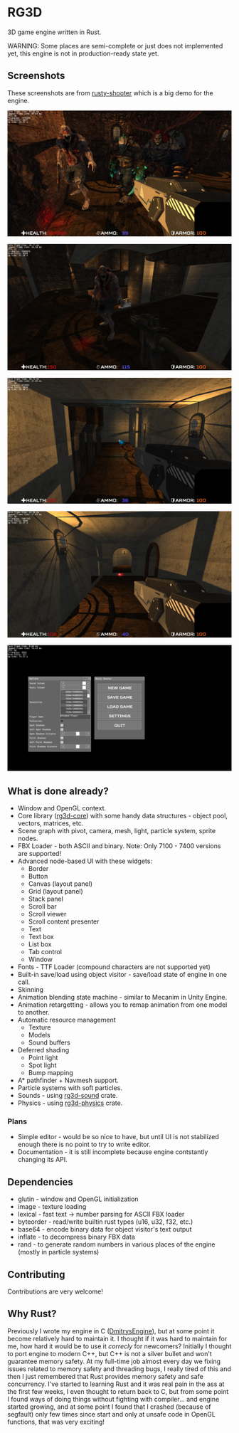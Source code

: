 # RG3D

3D game engine written in Rust. 

WARNING: Some places are semi-complete or just does not implemented yet, this engine is not in production-ready state yet.

## Screenshots

These screenshots are from [rusty-shooter](https://github.com/mrDIMAS/rusty-shooter) which is a big demo for the engine.

![1](pics/1.jpg?raw=true "Game 1")

![2](pics/2.jpg?raw=true "Game 2")

![3](pics/3.jpg?raw=true "Game 3")

![4](pics/4.jpg?raw=true "Game 4")

![5](pics/5.jpg?raw=true "Game 5")

## What is done already?

- Window and OpenGL context.
- Core library ([rg3d-core](https://github.com/mrDIMAS/rg3d-core)) with some handy data structures  - object pool, vectors, matrices, etc.
- Scene graph with pivot, camera, mesh, light, particle system, sprite nodes.
- FBX Loader - both ASCII and binary. Note: Only 7100 - 7400 versions are supported!
- Advanced node-based UI with these widgets:
	- Border
	- Button
	- Canvas (layout panel)
	- Grid (layout panel)
	- Stack panel
	- Scroll bar
	- Scroll viewer
	- Scroll content presenter
	- Text
	- Text box
	- List box	
	- Tab control	
	- Window 
- Fonts - TTF Loader (compound characters are not supported yet)
- Built-in save/load using object visitor - save/load state of engine in one call.
- Skinning
- Animation blending state machine - similar to Mecanim in Unity Engine.
- Animation retargetting - allows you to remap animation from one model to another.
- Automatic resource management
	- Texture
	- Models
	- Sound buffers
- Deferred shading
	- Point light
	- Spot light
	- Bump mapping
- A* pathfinder + Navmesh support.
- Particle systems with soft particles.
- Sounds - using [rg3d-sound](https://github.com/mrDIMAS/rg3d-sound) crate.
- Physics - using [rg3d-physics](https://github.com/mrDIMAS/rg3d-physics) crate.

### Plans

- Simple editor - would be so nice to have, but until UI is not stabilized enough there is no point to try to write editor.
- Documentation - it is still incomplete because engine contstantly changing its API.

## Dependencies

- glutin - window and OpenGL initialization
- image - texture loading
- lexical - fast text -> number parsing for ASCII FBX loader 
- byteorder - read/write builtin rust types (u16, u32, f32, etc.)
- base64 - encode binary data for object visitor's text output 
- inflate - to decompress binary FBX data
- rand - to generate random numbers in various places of the engine (mostly in particle systems)

## Contributing

Contributions are very welcome!

## Why Rust?

Previously I wrote my engine in C ([DmitrysEngine](https://github.com/mrDIMAS/DmitrysEngine)), but at some point it become relatively hard to maintain it. I thought if it was hard to maintain for me, how hard it would be to use it *correcly* for newcomers? Initially I thought to port engine to modern C++, but C++ is not a silver bullet and won't guarantee memory safety. At my full-time job almost every day we fixing issues related to memory safety and threading bugs, I really tired of this and then I just remembered that Rust provides memory safety and safe concurrency. I've started to learning Rust and it was real pain in the ass at the first few weeks, I even thought to return back to C, but from some point I found ways of doing things without fighting with compiler... and engine started growing, and at some point I found that I crashed (because of segfault) only few times since start and only at unsafe code in OpenGL functions, that was very exciting!